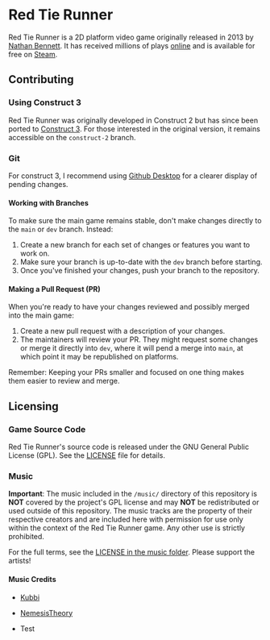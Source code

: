 # Red Tie Runner
Red Tie Runner is a 2D platform video game originally released in 2013 by [Nathan Bennett](https://nlb.dev). It has received millions of plays [online](https://www.construct.net/en/free-online-games/red-tie-runner-1463/play) and is available for free on [Steam](https://store.steampowered.com/app/391150/Red_Tie_Runner/). 

## Contributing

### Using Construct 3

Red Tie Runner was originally developed in Construct 2 but has since been ported to [Construct 3](https://www.construct.net/en). For those interested in the original version, it remains accessible on the `construct-2` branch.

### Git 
For construct 3, I recommend using [Github Desktop](https://desktop.github.com/) for a clearer display of pending changes.

#### Working with Branches
To make sure the main game remains stable, don't make changes directly to the `main` or `dev` branch. Instead:

1. Create a new branch for each set of changes or features you want to work on.
2. Make sure your branch is up-to-date with the `dev` branch before starting.
3. Once you've finished your changes, push your branch to the repository.

#### Making a Pull Request (PR)
When you're ready to have your changes reviewed and possibly merged into the main game:

1. Create a new pull request with a description of your changes.
2. The maintainers  will review your PR. They might request some changes or merge it directly into `dev`, where it will pend a merge into `main`, at which point it may be republished on platforms.

Remember: Keeping your PRs smaller and focused on one thing makes them easier to review and merge.

## Licensing

### Game Source Code

Red Tie Runner's source code is released under the GNU General Public License (GPL). See the [LICENSE](LICENSE) file for details.

### Music

**Important**: The music included in the `/music/` directory of this repository is **NOT** covered by the project's GPL license and may **NOT** be redistributed or used outside of this repository. The music tracks are the property of their respective creators and are included here with permission for use only within the context of the Red Tie Runner game. Any other use is strictly prohibited.

For the full terms, see the [LICENSE in the music folder](music/LICENSE). Please support the artists!

#### Music Credits

- [Kubbi](https://kubbi.bandcamp.com/)
- [NemesisTheory](https://nemesistheory.newgrounds.com/)

- Test

